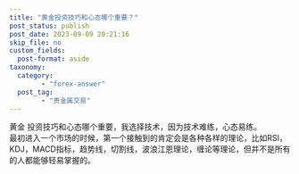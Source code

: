 ```yaml
---
title: "黄金投资技巧和心态哪个重要？"
post_status: publish
post_date: 2023-09-09 20:21:16
skip_file: no
custom_fields: 
  post-format: aside
taxonomy:
  category:
        - "forex-answer"
  post_tag:
        - "贵金属交易"
---
```


黄金 投资技巧和心态哪个重要，我选择技术，因为技术难练，心态易练。  
最初进入一个市场的时候，第一个接触到的肯定会是各种各样的理论，比如RSI，KDJ，MACD指标，趋势线，切割线，波浪江恩理论，缠论等理论，但并不是所有的人都能够轻易掌握的。
